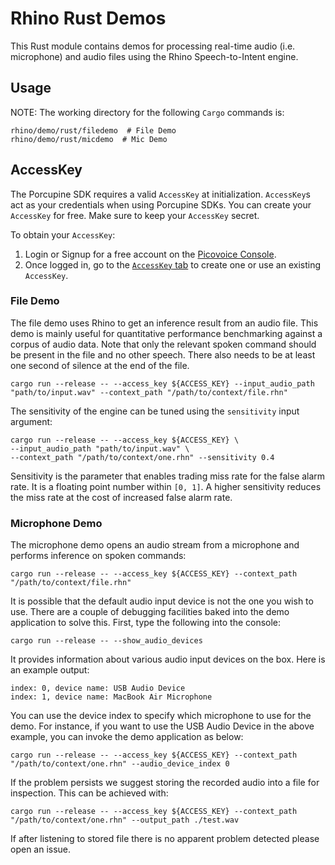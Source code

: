 # Rhino Rust Demos

This Rust module contains demos for processing real-time audio (i.e. microphone) and audio files using the Rhino Speech-to-Intent engine.

## Usage

NOTE: The working directory for the following `Cargo` commands is:

```console
rhino/demo/rust/filedemo  # File Demo
rhino/demo/rust/micdemo  # Mic Demo
```

## AccessKey

The Porcupine SDK requires a valid `AccessKey` at initialization. `AccessKey`s act as your credentials when using Porcupine SDKs.
You can create your `AccessKey` for free. Make sure to keep your `AccessKey` secret.

To obtain your `AccessKey`:
1. Login or Signup for a free account on the [Picovoice Console](https://picovoice.ai/console/).
2. Once logged in, go to the [`AccessKey` tab](https://console.picovoice.ai/access_key) to create one or use an existing `AccessKey`.

### File Demo

The file demo uses Rhino to get an inference result from an audio file.
This demo is mainly useful for quantitative performance benchmarking against a corpus of audio data.
Note that only the relevant spoken command should be present in the file and no other speech.
There also needs to be at least one second of silence at the end of the file.

```console
cargo run --release -- --access_key ${ACCESS_KEY} --input_audio_path "path/to/input.wav" --context_path "/path/to/context/file.rhn"
```

The sensitivity of the engine can be tuned using the `sensitivity` input argument:

```console
cargo run --release -- --access_key ${ACCESS_KEY} \
--input_audio_path "path/to/input.wav" \
--context_path "/path/to/context/one.rhn" --sensitivity 0.4
```

Sensitivity is the parameter that enables trading miss rate for the false alarm rate.
It is a floating point number within `[0, 1]`.
A higher sensitivity reduces the miss rate at the cost of increased false alarm rate.

### Microphone Demo

The microphone demo opens an audio stream from a microphone and performs inference on spoken commands:

```console
cargo run --release -- --access_key ${ACCESS_KEY} --context_path "/path/to/context/file.rhn"
```

It is possible that the default audio input device is not the one you wish to use. There are a couple
of debugging facilities baked into the demo application to solve this. First, type the following into the console:

```console
cargo run --release -- --show_audio_devices
```

It provides information about various audio input devices on the box. Here is an example output:

```console
index: 0, device name: USB Audio Device
index: 1, device name: MacBook Air Microphone
``` 

You can use the device index to specify which microphone to use for the demo. For instance, if you want to use the USB Audio Device
in the above example, you can invoke the demo application as below:

```console
cargo run --release -- --access_key ${ACCESS_KEY} --context_path "/path/to/context/one.rhn" --audio_device_index 0
```

If the problem persists we suggest storing the recorded audio into a file for inspection.
This can be achieved with:

```console
cargo run --release -- --access_key ${ACCESS_KEY} --context_path "/path/to/context/one.rhn" --output_path ./test.wav
```

If after listening to stored file there is no apparent problem detected please open an issue.
